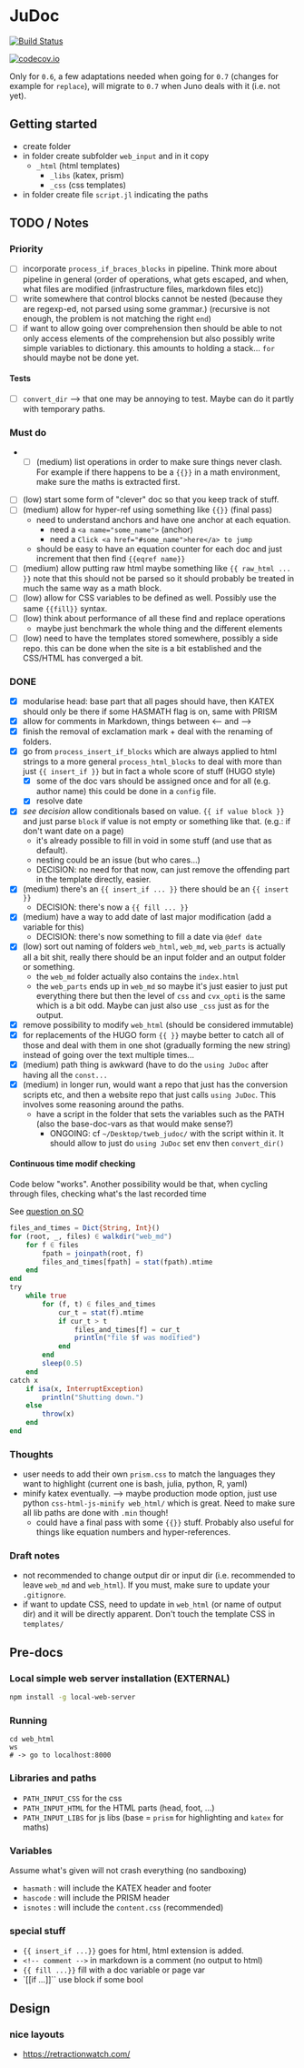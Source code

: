 # JuDoc

[![Build Status](https://travis-ci.org/tlienart/JuDoc.jl.svg?branch=master)](https://travis-ci.org/tlienart/JuDoc.jl)

[![codecov.io](http://codecov.io/github/tlienart/JuDoc.jl/coverage.svg?branch=master)](http://codecov.io/github/tlienart/JuDoc.jl?branch=master)

Only for `0.6`, a few adaptations needed when going for `0.7` (changes for example for `replace`), will migrate to `0.7` when Juno deals with it (i.e. not yet).

## Getting started

* create folder
* in folder create subfolder `web_input` and in it copy
  - `_html` (html templates)
	- `_libs` (katex, prism)
	- `_css` (css templates)
* in folder create file `script.jl` indicating the paths

## TODO / Notes

### Priority

* [ ] incorporate `process_if_braces_blocks` in pipeline. Think more about pipeline in general (order of operations, what gets escaped, and when, what files are modified (infrastructure files, markdown files etc))
* [ ] write somewhere that control blocks cannot be nested (because they are regexp-ed, not parsed using some grammar.) (recursive is not enough, the problem is not matching the right `end`)
* [ ] if want to allow going over comprehension then should be able to not only access elements of the comprehension but also possibly write simple variables to dictionary. this amounts to holding a stack... `for` should maybe not be done yet.

#### Tests

* [ ] `convert_dir` --> that one may be annoying to test. Maybe can do it partly with temporary paths.

### Must do

* * [ ] (medium) list operations in order to make sure things never clash. For example if there happens to be a `{{}}` in a math environment, make sure the maths is extracted first.
* [ ] (low) start some form of "clever" doc so that you keep track of stuff.
* [ ] (medium) allow for hyper-ref using something like `{{}}` (final pass)
	* need to understand anchors and have one anchor at each equation.
		* need a `<a name="some_name">` (anchor)
		* need a `Click <a href="#some_name">here</a> to jump`
	* should be easy to have an equation counter for each doc and just increment that then find `{{eqref name}}`
* [ ] (medium) allow putting raw html maybe something like `{{ raw_html ... }}` note that this should not be parsed so it should probably be treated in much the same way as a math block.
* [ ] (low) allow for CSS variables to be defined as well. Possibly use the same `{{fill}}` syntax.
* [ ] (low) think about performance of all these find and replace operations
  * maybe just benchmark the whole thing and the different elements
* [ ] (low) need to have the templates stored somewhere, possibly a side repo. this can be done when the site is a bit established and the CSS/HTML has converged a bit.

### DONE

* [x] modularise head: base part that all pages should have, then KATEX should only be there if some HASMATH flag is on, same with PRISM
* [x] allow for comments in Markdown, things between <-- and -->
* [x] finish the removal of exclamation mark + deal with the renaming of folders.
* [x] go from `process_insert_if_blocks` which are always applied to html strings to a more general `process_html_blocks` to deal with more than just `{{ insert_if }}` but in fact a whole score of stuff (HUGO style)
  * [x] some of the doc vars should be assigned once and for all (e.g. author name) this could be done in a `config` file.
  * [x] resolve date
* [x] _see decision_ allow conditionals based on value. `{{ if value block }}` and just parse `block` if value is not empty or something like that. (e.g.: if don't want date on a page)
  - it's already possible to fill in void in some stuff (and use that as default).
  - nesting could be an issue (but who cares...)
  - DECISION: no need for that now, can just remove the offending part in the template directly, easier.
* [x] (medium) there's an `{{ insert_if ... }}` there should be an `{{ insert }}`
  - DECISION: there's now a `{{ fill ... }}`
* [x] (medium) have a way to add date of last major modification (add a variable for this)
  - DECISION: there's now something to fill a date via `@def date`
* [x] (low) sort out naming of folders `web_html`, `web_md`, `web_parts` is actually all a bit shit, really there should be an input folder and an output folder or something.
	* the `web_md` folder actually also contains the `index.html`
	* the `web_parts` ends up in `web_md` so maybe it's just easier to just put everything there but then the level of `css` and `cvx_opti` is the same which is a bit odd. Maybe can just also use `_css` just as for the output.
* [x] remove possibility to modify `web_html` (should be considered immutable)
* [x] for replacements of the HUGO form `{{ }}` maybe better to catch all of those and deal with them in one shot (gradually forming the new string) instead of going over the text multiple times...
* [x] (medium) path thing is awkward (have to do the `using JuDoc` after having all the `const...`
* [x] (medium) in longer run, would want a repo that just has the conversion scripts etc, and then a website repo that just calls `using JuDoc`. This involves some reasoning around the paths.
  - have a script in the folder that sets the variables such as the PATH (also the base-doc-vars as that would make sense?)
	- ONGOING: cf `~/Desktop/tweb_judoc/` with the script within it. It should allow to just do `using JuDoc` set env then `convert_dir()`


#### Continuous time modif checking

Code below "works". Another possibility would be that, when cycling through files, checking what's the last recorded time

See [question on SO](https://stackoverflow.com/questions/50423135/monitoring-files-for-modifications)

```julia
files_and_times = Dict{String, Int}()
for (root, _, files) ∈ walkdir("web_md")
    for f ∈ files
        fpath = joinpath(root, f)
        files_and_times[fpath] = stat(fpath).mtime
    end
end
try
    while true
        for (f, t) ∈ files_and_times
            cur_t = stat(f).mtime
            if cur_t > t
                files_and_times[f] = cur_t
                println("file $f was modified")
            end
        end
        sleep(0.5)
    end
catch x
    if isa(x, InterruptException)
        println("Shutting down.")
    else
        throw(x)
    end
end
```

### Thoughts

* user needs to add their own `prism.css` to match the languages they want to highlight (current one is bash, julia, python, R, yaml)
* minify katex eventually. --> maybe production mode option, just use python `css-html-js-minify web_html/` which is great. Need to make sure all lib paths are done with `.min` though!
	* could have a final pass with some `{{}}` stuff. Probably also useful for things like equation numbers and hyper-references.

### Draft notes

* not recommended to change output dir or input dir (i.e. recommended to leave `web_md` and `web_html`). If you must, make sure to update your `.gitignore`.
* if want to update CSS, need to update in `web_html` (or name of output dir) and it will be directly apparent. Don't touch the template CSS in `templates/`

## Pre-docs

### Local simple web server installation (EXTERNAL)

```bash
npm install -g local-web-server
```

### Running

```
cd web_html
ws
# -> go to localhost:8000
```

### Libraries and paths

* `PATH_INPUT_CSS` for the css
* `PATH_INPUT_HTML` for the HTML parts (head, foot, ...)
* `PATH_INPUT_LIBS` for js libs (base = `prism` for highlighting and `katex` for maths)

### Variables

Assume what's given will not crash everything (no sandboxing)

* `hasmath` : will include the KATEX header and footer
* `hascode` : will include the PRISM header
* `isnotes` : will include the `content.css` (recommended)

### special stuff

* `{{ insert_if ...}}` goes for html, html extension is added.
* `<!-- comment -->` in markdown is a comment (no output to html)
* `{{ fill ...}}` fill with a doc variable or page var
* `[[if ...]]`` use block if some bool

## Design

### nice layouts

* https://retractionwatch.com/
